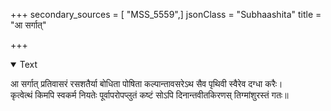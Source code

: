 +++
secondary_sources = [ "MSS_5559",]
jsonClass = "Subhaashita"
title = "आ सर्गात्"

+++

<details open><summary>Text</summary>

आ सर्गात् प्रतिवासरं रसशतैर्या बोधिता पोषिता कल्पान्तावसरेऽथ सैव पृथिवी स्वैरेव दग्धा करैः।  
कृत्वेत्थं किमपि स्वकर्म नियतेः पूर्वापरोपप्लुतं कष्टं सोऽपि दिनान्तवीतकिरणस् तिग्मांशुरस्तं गतः॥
</details>
